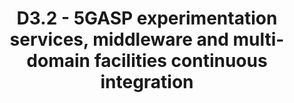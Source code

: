 ---
title: D3.2 - 5GASP experimentation services, middleware and multi-domain facilities continuous integration
resource: /assets/documents/deliverables/D3.2 5GASP experimentation services, middleware and multi-domain facilities continuous integration.pdf
---